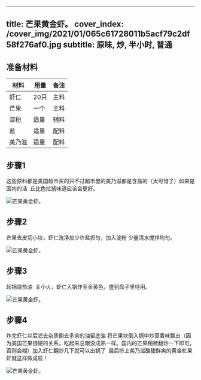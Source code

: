 
---
title: 芒果黄金虾。
cover_index: /cover_img/2021/01/065c61728011b5acf79c2df58f276af0.jpg
subtitle: 原味, 炒, 半小时, 普通
---

## 准备材料

| 材料     | 用量 | 备注|
| ------- | ----- | --- |
| 虾仁 | 20只| 主料 |
| 芒果 | 一个| 主料 |
| 淀粉 | 适量| 辅料 |
| 盐 | 适量| 配料 |
| 美乃滋 | 适量| 配料 |

## 步骤1

这些原料都是美国超市买的只不过超市里的美乃滋都是含盐的（太可惜了）如果是国内的话  丘比色拉酱味道应该会更好。

![芒果黄金虾。](https://i8.meishichina.com/attachment/recipe/201010/201010060830482.jpg?x-oss-process=style/p320) 

## 步骤2

芒果去皮切小块，虾仁洗净加少许盐抓匀，加入淀粉 少量清水搅拌均匀。

![芒果黄金虾。](https://i8.meishichina.com/attachment/recipe/201010/201010060832332.jpg?x-oss-process=style/p320) 

## 步骤3

起锅烧热油  关小火，虾仁入锅炸至金黄色，盛到盘子里待用。

![芒果黄金虾。](https://i8.meishichina.com/attachment/recipe/201010/201010060834024.jpg?x-oss-process=style/p320) 

## 步骤4

炸完虾仁以后滤去杂质倒去多余的油留底油 将芒果块倒入锅中炒至香味飘出（因为美国芒果很硬的关系，吃起来总跟没成熟一样。国内的芒果稍微翻炒一下即可，否则会糊）加入虾仁翻炒几下就可以出锅了  最后挤上美乃滋酸甜鲜爽的黄金杧果虾就这样做成啦！

![芒果黄金虾。](https://i8.meishichina.com/attachment/recipe/201010/201010060838422.jpg?x-oss-process=style/p320) 

